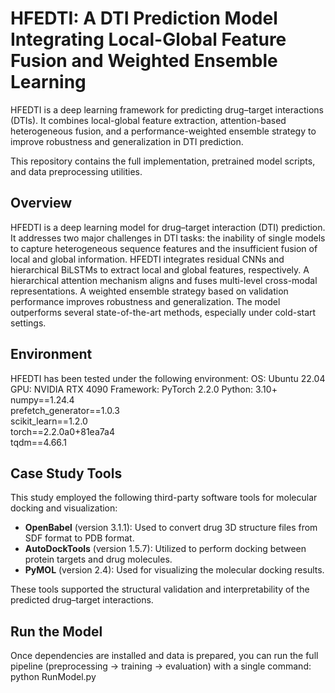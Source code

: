 # HFEDTI: A DTI Prediction Model Integrating Local-Global Feature Fusion and Weighted Ensemble Learning
HFEDTI is a deep learning framework for predicting drug–target interactions (DTIs). It combines local-global feature extraction, attention-based heterogeneous fusion, and a performance-weighted ensemble strategy to improve robustness and generalization in DTI prediction.

This repository contains the full implementation, pretrained model scripts, and data preprocessing utilities.


## Overview

HFEDTI is a deep learning model for drug–target interaction (DTI) prediction. It addresses two major challenges in DTI tasks: the inability of single models to capture heterogeneous sequence features and the insufficient fusion of local and global information. HFEDTI integrates residual CNNs and hierarchical BiLSTMs to extract local and global features, respectively. A hierarchical attention mechanism aligns and fuses multi-level cross-modal representations. A weighted ensemble strategy based on validation performance improves robustness and generalization. The model outperforms several state-of-the-art methods, especially under cold-start settings.


## Environment
HFEDTI has been tested under the following environment:
OS: Ubuntu 22.04
GPU: NVIDIA RTX 4090
Framework: PyTorch 2.2.0
Python: 3.10+
numpy==1.24.4  
prefetch_generator==1.0.3  
scikit_learn==1.2.0  
torch==2.2.0a0+81ea7a4  
tqdm==4.66.1  


## Case Study Tools

This study employed the following third-party software tools for molecular docking and visualization:

- **OpenBabel** (version 3.1.1): Used to convert drug 3D structure files from SDF format to PDB format.
- **AutoDockTools** (version 1.5.7): Utilized to perform docking between protein targets and drug molecules.
- **PyMOL** (version 2.4): Used for visualizing the molecular docking results.

These tools supported the structural validation and interpretability of the predicted drug–target interactions.


## Run the Model
Once dependencies are installed and data is prepared, you can run the full pipeline (preprocessing → training → evaluation) with a single command:
python RunModel.py


